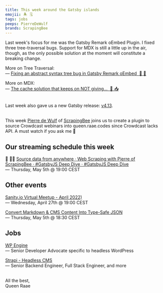 ```yaml
---
title: This week around the Gatsby islands
emojii: 🏝 🗓
tags: jobs
peeps: PierreDeWulf
brands: ScrapingBee
---
```


Last week's focus for me was the Gatsby Remark oEmbed Plugin. I fixed three tree-traversal bugs. Support for MDX is still a little up in the air, though, as the only possible solution at the moment will constitute a breaking change.

More on Tree Traversal:  
— [Fixing an abstract syntax tree bug in Gatsby Remark oEmbed  🌲 🐛](/emails/2022-04-29-tree-problem/)

More on MDX:  
— [The cache solution that keeps on NOT giving...  😬 📥](/emails/2022-04-28-cache-problems/)

&nbsp;  
Last week also gave us a new Gatsby release: [v4.13](https://www.gatsbyjs.com/docs/reference/release-notes/v4.13/).

&nbsp;  
This week [Pierre de Wulf](https://twitter.com/PierreDeWulf) of [ScrapingBee](https://www.scrapingbee.com/) joins us to create a plugin to source Crowdcast webinars into queen.raae.codes since Crowdcast lacks API. A must watch if you ask me&nbsp;🤪

## Our streaming schedule this week

🔴 🏴‍☠️ [Source data from anywhere · Web Scraping with Pierre of ScrapingBee · #GatsbyJS Deep Dive · #GatsbyJS Deep Dive](https://youtu.be/MjcYzjYIFuI)  
— Thursday, May 5th @ 19:00 CEST

## Other events

[Sanity.io Virtual Meetup - April 2022)](https://hopin.com/events/sanity-io-virtual-meetup-april-2022)  
— Wednesday, April 27th @ 19:00 CEST

[Convert Markdown & CMS Content Into Type-Safe JSON](https://www.learnwithjason.dev/convert-markdown-and-cms-content-into-type-safe-json)  
— Thursday, May 5th @ 18:30 CEST

## Jobs

[WP Engine](https://wpengine.wd1.myworkdayjobs.com/en-US/WP_Engine/job/Senior-Developer-Advocate_JR101254-1)  
— Senior Developer Advocate specific to headless WordPress

[Strapi - Headless CMS](https://strapi.io/careers)  
— Senior Backend Engineer, Full Stack Engineer, and more

&nbsp;  
All the best,  
Queen Raae
